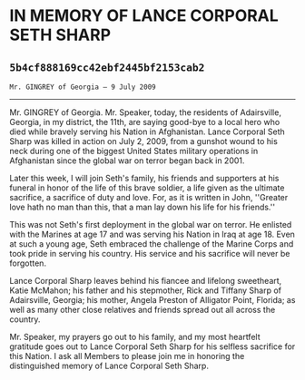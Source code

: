 # IN MEMORY OF LANCE CORPORAL SETH SHARP
## `5b4cf888169cc42ebf2445bf2153cab2`
`Mr. GINGREY of Georgia — 9 July 2009`

---


Mr. GINGREY of Georgia. Mr. Speaker, today, the residents of 
Adairsville, Georgia, in my district, the 11th, are saying good-bye to 
a local hero who died while bravely serving his Nation in Afghanistan. 
Lance Corporal Seth Sharp was killed in action on July 2, 2009, from a 
gunshot wound to his neck during one of the biggest United States 
military operations in Afghanistan since the global war on terror began 
back in 2001.

Later this week, I will join Seth's family, his friends and 
supporters at his funeral in honor of the life of this brave soldier, a 
life given as the ultimate sacrifice, a sacrifice of duty and love. 
For, as it is written in John, ''Greater love hath no man than this, 
that a man lay down his life for his friends.''



This was not Seth's first deployment in the global war on terror. He 
enlisted with the Marines at age 17 and was serving his Nation in Iraq 
at age 18. Even at such a young age, Seth embraced the challenge of the 
Marine Corps and took pride in serving his country. His service and his 
sacrifice will never be forgotten.

Lance Corporal Sharp leaves behind his fiancee and lifelong 
sweetheart, Katie McMahon; his father and his stepmother, Rick and 
Tiffany Sharp of Adairsville, Georgia; his mother, Angela Preston of 
Alligator Point, Florida; as well as many other close relatives and 
friends spread out all across the country.

Mr. Speaker, my prayers go out to his family, and my most heartfelt 
gratitude goes out to Lance Corporal Seth Sharp for his selfless 
sacrifice for this Nation. I ask all Members to please join me in 
honoring the distinguished memory of Lance Corporal Seth Sharp.
